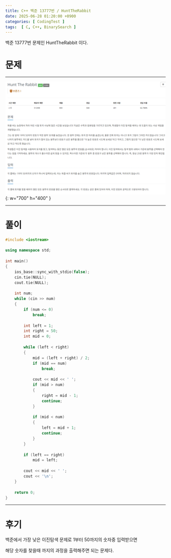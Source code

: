 ```yaml
---
title: C++ 백준 13777번 / HuntTheRabbit
date: 2025-06-28 01:20:00 +0900
categories: [ CodingTest ]  
tags:  [ C, C++, BinarySearch ]
---
```


백준 13777번 문제인 HuntTheRabbit 이다.

# 문제   
---------------------------------------

![Desktop View](/assets/img/HuntTheRabbit.png){: w="700" h="400" }

---------------------------------------

# 풀이

```c++
#include <iostream>

using namespace std;

int main()
{
    ios_base::sync_with_stdio(false);
    cin.tie(NULL);
    cout.tie(NULL);
    
    int num;
    while (cin >> num)
    {
        if (num <= 0)
            break;
        
        int left = 1;
        int right = 50;		
        int mid = 0;
        
        while (left < right)
        {
            mid = (left + right) / 2;
            if (mid == num)
                break;
            
            cout << mid << ' ';
            if (mid > num)
            {
                right = mid - 1;
                continue;
            }
            
            if (mid < num)
            {
                left = mid + 1;
                continue;
            }
        }
        
        if (left == right)
            mid = left;
        
        cout << mid << ' ';
        cout << '\n';
    }
    
    return 0;
}
```
---------------------------------------

# 후기

백준에서 가장 낮은 이진탐색 문제로 1부터 50까지의 숫자중 입력받으면

해당 숫자를 찾을때 까지의 과정을 출력해주면 되는 문제다.
